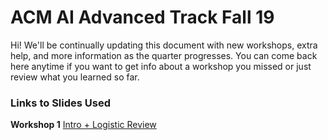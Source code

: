 # ACM AI Advanced Track Fall 19

Hi! We'll be continually updating this document with new workshops, extra help, and more information as the quarter progresses.  You can come back here anytime if you want to get info about a workshop you missed or just review what you learned so far.

### Links to Slides Used

__Workshop 1__ [Intro + Logistic Review](https://tinyurl.com/advtrack-fall19-week3)
